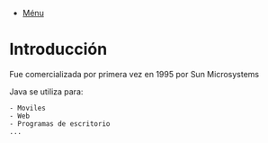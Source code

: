 - [Ménu](../README.md)

# Introducción

Fue comercializada por primera vez en 1995 por Sun Microsystems

Java se utiliza para:

    - Moviles
    - Web
    - Programas de escritorio
    ...
